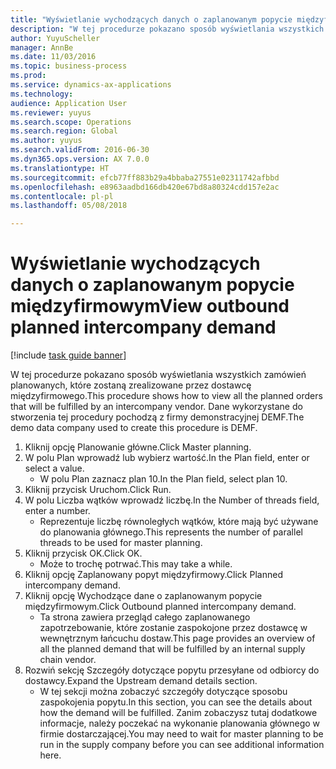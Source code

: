 ```yaml
--- 
title: "Wyświetlanie wychodzących danych o zaplanowanym popycie międzyfirmowym"
description: "W tej procedurze pokazano sposób wyświetlania wszystkich zamówień planowanych, które zostaną zrealizowane przez dostawcę międzyfirmowego."
author: YuyuScheller
manager: AnnBe
ms.date: 11/03/2016
ms.topic: business-process
ms.prod: 
ms.service: dynamics-ax-applications
ms.technology: 
audience: Application User
ms.reviewer: yuyus
ms.search.scope: Operations
ms.search.region: Global
ms.author: yuyus
ms.search.validFrom: 2016-06-30
ms.dyn365.ops.version: AX 7.0.0
ms.translationtype: HT
ms.sourcegitcommit: efcb77ff883b29a4bbaba27551e02311742afbbd
ms.openlocfilehash: e8963aadbd166db420e67bd8a80324cdd157e2ac
ms.contentlocale: pl-pl
ms.lasthandoff: 05/08/2018

---
```

# <a name="view-outbound-planned-intercompany-demand"></a><span data-ttu-id="9ecc0-103">Wyświetlanie wychodzących danych o zaplanowanym popycie międzyfirmowym</span><span class="sxs-lookup"><span data-stu-id="9ecc0-103">View outbound planned intercompany demand</span></span>

[!include [task guide banner](../../includes/task-guide-banner.md)]

<span data-ttu-id="9ecc0-104">W tej procedurze pokazano sposób wyświetlania wszystkich zamówień planowanych, które zostaną zrealizowane przez dostawcę międzyfirmowego.</span><span class="sxs-lookup"><span data-stu-id="9ecc0-104">This procedure shows how to view all the planned orders that will be fulfilled by an intercompany vendor.</span></span> <span data-ttu-id="9ecc0-105">Dane wykorzystane do stworzenia tej procedury pochodzą z firmy demonstracyjnej DEMF.</span><span class="sxs-lookup"><span data-stu-id="9ecc0-105">The demo data company used to create this procedure is DEMF.</span></span>

1. <span data-ttu-id="9ecc0-106">Kliknij opcję Planowanie główne.</span><span class="sxs-lookup"><span data-stu-id="9ecc0-106">Click Master planning.</span></span>
2. <span data-ttu-id="9ecc0-107">W polu Plan wprowadź lub wybierz wartość.</span><span class="sxs-lookup"><span data-stu-id="9ecc0-107">In the Plan field, enter or select a value.</span></span>
    * <span data-ttu-id="9ecc0-108">W polu Plan zaznacz plan 10.</span><span class="sxs-lookup"><span data-stu-id="9ecc0-108">In the Plan field, select plan 10.</span></span>  
3. <span data-ttu-id="9ecc0-109">Kliknij przycisk Uruchom.</span><span class="sxs-lookup"><span data-stu-id="9ecc0-109">Click Run.</span></span>
4. <span data-ttu-id="9ecc0-110">W polu Liczba wątków wprowadź liczbę.</span><span class="sxs-lookup"><span data-stu-id="9ecc0-110">In the Number of threads field, enter a number.</span></span>
    * <span data-ttu-id="9ecc0-111">Reprezentuje liczbę równoległych wątków, które mają być używane do planowania głównego.</span><span class="sxs-lookup"><span data-stu-id="9ecc0-111">This represents the number of parallel threads to be used for master planning.</span></span>  
5. <span data-ttu-id="9ecc0-112">Kliknij przycisk OK.</span><span class="sxs-lookup"><span data-stu-id="9ecc0-112">Click OK.</span></span>
    * <span data-ttu-id="9ecc0-113">Może to trochę potrwać.</span><span class="sxs-lookup"><span data-stu-id="9ecc0-113">This may take a while.</span></span>  
6. <span data-ttu-id="9ecc0-114">Kliknij opcję Zaplanowany popyt międzyfirmowy.</span><span class="sxs-lookup"><span data-stu-id="9ecc0-114">Click Planned intercompany demand.</span></span>
7. <span data-ttu-id="9ecc0-115">Kliknij opcję Wychodzące dane o zaplanowanym popycie międzyfirmowym.</span><span class="sxs-lookup"><span data-stu-id="9ecc0-115">Click Outbound planned intercompany demand.</span></span>
    * <span data-ttu-id="9ecc0-116">Ta strona zawiera przegląd całego zaplanowanego zapotrzebowanie, które zostanie zaspokojone przez dostawcę w wewnętrznym łańcuchu dostaw.</span><span class="sxs-lookup"><span data-stu-id="9ecc0-116">This page provides an overview of all the planned demand that will be fulfilled by an internal supply chain vendor.</span></span>  
8. <span data-ttu-id="9ecc0-117">Rozwiń sekcję Szczegóły dotyczące popytu przesyłane od odbiorcy do dostawcy.</span><span class="sxs-lookup"><span data-stu-id="9ecc0-117">Expand the Upstream demand details section.</span></span>
    * <span data-ttu-id="9ecc0-118">W tej sekcji można zobaczyć szczegóły dotyczące sposobu zaspokojenia popytu.</span><span class="sxs-lookup"><span data-stu-id="9ecc0-118">In this section, you can see the details about how the demand will be fulfilled.</span></span> <span data-ttu-id="9ecc0-119">Zanim zobaczysz tutaj dodatkowe informacje, należy poczekać na wykonanie planowania głównego w firmie dostarczającej.</span><span class="sxs-lookup"><span data-stu-id="9ecc0-119">You may need to wait for master planning to be run in the supply company before you can see additional information here.</span></span>  


